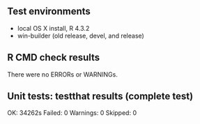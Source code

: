 
## Test environments

* local OS X install, R 4.3.2
* win-builder (old release, devel, and release)

## R CMD check results

There were no ERRORs or WARNINGs. 

## Unit tests: testthat results (complete test)

OK:       34262s
Failed:   0
Warnings: 0
Skipped:  0
